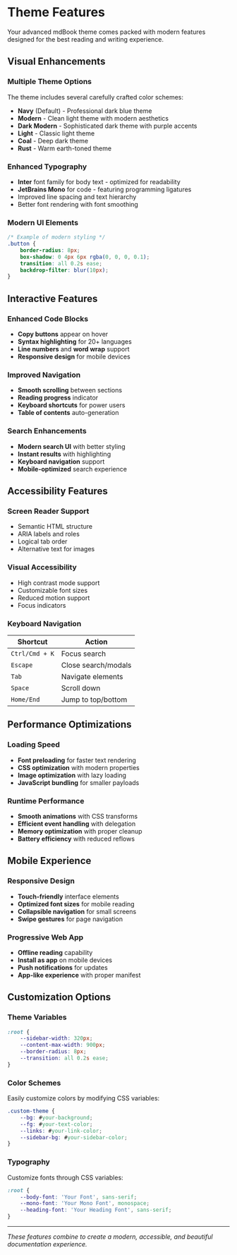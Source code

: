 # Theme Features

Your advanced mdBook theme comes packed with modern features designed for the best reading and writing experience.

## Visual Enhancements

### Multiple Theme Options

The theme includes several carefully crafted color schemes:

- **Navy** (Default) - Professional dark blue theme
- **Modern** - Clean light theme with modern aesthetics
- **Dark Modern** - Sophisticated dark theme with purple accents
- **Light** - Classic light theme
- **Coal** - Deep dark theme
- **Rust** - Warm earth-toned theme

### Enhanced Typography

- **Inter** font family for body text - optimized for readability
- **JetBrains Mono** for code - featuring programming ligatures
- Improved line spacing and text hierarchy
- Better font rendering with font smoothing

### Modern UI Elements

```css
/* Example of modern styling */
.button {
    border-radius: 8px;
    box-shadow: 0 4px 6px rgba(0, 0, 0, 0.1);
    transition: all 0.2s ease;
    backdrop-filter: blur(10px);
}
```

## Interactive Features

### Enhanced Code Blocks

- **Copy buttons** appear on hover
- **Syntax highlighting** for 20+ languages
- **Line numbers** and **word wrap** support
- **Responsive design** for mobile devices

### Improved Navigation

- **Smooth scrolling** between sections
- **Reading progress** indicator
- **Keyboard shortcuts** for power users
- **Table of contents** auto-generation

### Search Enhancements

- **Modern search UI** with better styling
- **Instant results** with highlighting
- **Keyboard navigation** support
- **Mobile-optimized** search experience

## Accessibility Features

### Screen Reader Support

- Semantic HTML structure
- ARIA labels and roles
- Logical tab order
- Alternative text for images

### Visual Accessibility

- High contrast mode support
- Customizable font sizes
- Reduced motion support
- Focus indicators

### Keyboard Navigation

| Shortcut | Action |
|----------|--------|
| `Ctrl/Cmd + K` | Focus search |
| `Escape` | Close search/modals |
| `Tab` | Navigate elements |
| `Space` | Scroll down |
| `Home/End` | Jump to top/bottom |

## Performance Optimizations

### Loading Speed

- **Font preloading** for faster text rendering
- **CSS optimization** with modern properties
- **Image optimization** with lazy loading
- **JavaScript bundling** for smaller payloads

### Runtime Performance

- **Smooth animations** with CSS transforms
- **Efficient event handling** with delegation
- **Memory optimization** with proper cleanup
- **Battery efficiency** with reduced reflows

## Mobile Experience

### Responsive Design

- **Touch-friendly** interface elements
- **Optimized font sizes** for mobile reading
- **Collapsible navigation** for small screens
- **Swipe gestures** for page navigation

### Progressive Web App

- **Offline reading** capability
- **Install as app** on mobile devices
- **Push notifications** for updates
- **App-like experience** with proper manifest

## Customization Options

### Theme Variables

```css
:root {
    --sidebar-width: 320px;
    --content-max-width: 900px;
    --border-radius: 8px;
    --transition: all 0.2s ease;
}
```

### Color Schemes

Easily customize colors by modifying CSS variables:

```css
.custom-theme {
    --bg: #your-background;
    --fg: #your-text-color;
    --links: #your-link-color;
    --sidebar-bg: #your-sidebar-color;
}
```

### Typography

Customize fonts through CSS variables:

```css
:root {
    --body-font: 'Your Font', sans-serif;
    --mono-font: 'Your Mono Font', monospace;
    --heading-font: 'Your Heading Font', sans-serif;
}
```

---

*These features combine to create a modern, accessible, and beautiful documentation experience.*